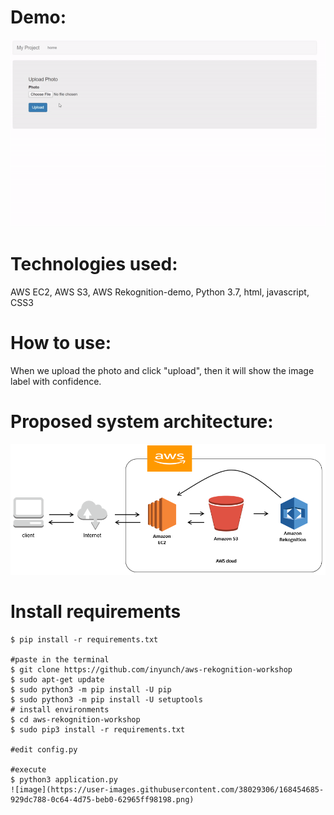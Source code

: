 # Demo:
![image](https://github.com/manbobo2002/rekognition-demo/blob/master/Rekognizion%20Demo.gif)  

# Technologies used:  
AWS EC2, AWS S3, AWS Rekognition-demo, Python 3.7, html, javascript, CSS3

# How to use:  
When we upload the photo and click "upload", then it will show the image label with confidence.  

# Proposed system architecture:
![image](https://github.com/manbobo2002/rekognition-demo/blob/master/Solution%20Diagram.PNG)  

# Install requirements

```shell
$ pip install -r requirements.txt

#paste in the terminal 
$ git clone https://github.com/inyunch/aws-rekognition-workshop
$ sudo apt-get update 
$ sudo python3 -m pip install -U pip
$ sudo python3 -m pip install -U setuptools
# install environments 
$ cd aws-rekognition-workshop 
$ sudo pip3 install -r requirements.txt

#edit config.py 

#execute 
$ python3 application.py
![image](https://user-images.githubusercontent.com/38029306/168454685-929dc788-0c64-4d75-beb0-62965ff98198.png)

```


